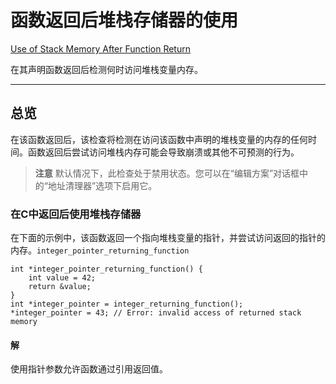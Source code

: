 # 函数返回后堆栈存储器的使用

[Use of Stack Memory After Function Return](https://developer.apple.com/documentation/xcode/diagnosing_memory_thread_and_crash_issues_early/use_of_stack_memory_after_function_return)

在其声明函数返回后检测何时访问堆栈变量内存。

---

## 总览

在该函数返回后，该检查将检测在访问该函数中声明的堆栈变量的内存的任何时间。函数返回后尝试访问堆栈内存可能会导致崩溃或其他不可预测的行为。

> **注意**
> 默认情况下，此检查处于禁用状态。您可以在“编辑方案”对话框中的“地址清理器”选项下启用它。

### 在C中返回后使用堆栈存储器

在下面的示例中，该函数返回一个指向堆栈变量的指针，并尝试访问返回的指针的内存。`integer_pointer_returning_function`

```
int *integer_pointer_returning_function() {
    int value = 42;
    return &value;
}
int *integer_pointer = integer_returning_function();
*integer_pointer = 43; // Error: invalid access of returned stack memory

```

#### 解

使用指针参数允许函数通过引用返回值。
